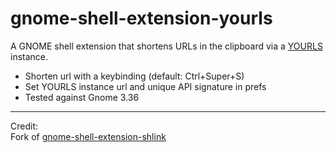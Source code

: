 # gnome-shell-extension-yourls

A GNOME shell extension that shortens URLs in the clipboard via a [YOURLS](https://yourls.org) instance.

- Shorten url with a keybinding (default: Ctrl+Super+S)
- Set YOURLS instance url and unique API signature in prefs
- Tested against Gnome 3.36
---
Credit:  
Fork of [gnome-shell-extension-shlink](https://github.com/timoschwarzer/gnome-shell-extension-shlink)
